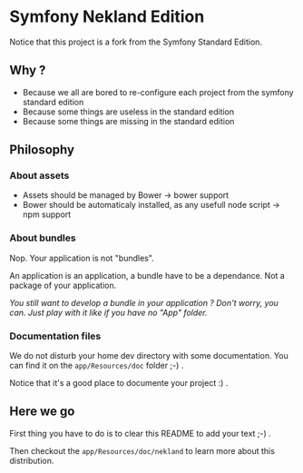 Symfony Nekland Edition
=======================

Notice that this project is a fork from the Symfony Standard Edition.

Why ?
-----

* Because we all are bored to re-configure each project from the symfony standard edition
* Because some things are useless in the standard edition
* Because some things are missing in the standard edition


Philosophy
----------

### About assets

* Assets should be managed by Bower -> bower support
* Bower should be automaticaly installed, as any usefull node script -> npm support

### About bundles

Nop. Your application is not "bundles".

An application is an application, a bundle have to be a dependance. Not a package of your application.

*You still want to develop a bundle in your application ? Don't worry, you can. Just play with it like if you have no "App" folder.* 

### Documentation files

We do not disturb your home dev directory with some documentation. You can find it on the
`app/Resources/doc` folder ;-) .

Notice that it's a good place to documente your project :) .


Here we go
----------

First thing you have to do is to clear this README to add your text ;-) .

Then checkout the `app/Resources/doc/nekland` to learn more about this distribution.